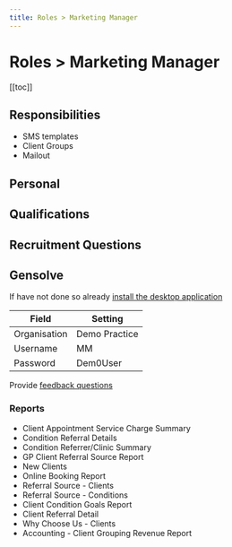 ```yaml
---
title: Roles > Marketing Manager
---
```


# Roles > Marketing Manager

[[toc]]

## Responsibilities

- SMS templates
- Client Groups
- Mailout

## Personal

## Qualifications

## Recruitment Questions

## Gensolve

If have not done so already [install the desktop application](/journey/demo.md)

| Field        | Setting       |
| ------------ | ------------- |
| Organisation | Demo Practice |
| Username     | MM            |
| Password     | Dem0User      |

Provide [feedback questions](/support/feedback-questions.md)

### Reports

- Client Appointment Service Charge Summary
- Condition Referral Details
- Condition Referrer/Clinic Summary
- GP Client Referral Source Report
- New Clients
- Online Booking Report
- Referral Source - Clients
- Referral Source - Conditions
- Client Condition Goals Report
- Client Referral Detail
- Why Choose Us - Clients
- Accounting - Client Grouping Revenue Report

